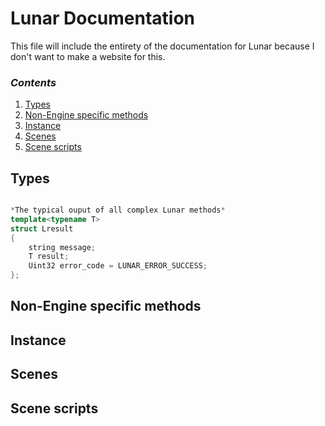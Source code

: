 # Lunar Documentation

This file will include the entirety of the documentation for Lunar because I don't want to make a website for this.

### *Contents*

1. [Types](#types)
2. [Non-Engine specific methods](#non-engine-specific-methods)
3. [Instance](#lunar-instance)
4. [Scenes](#scenes)
5. [Scene scripts](#scene-scripts)


## Types

```c++

*The typical ouput of all complex Lunar methods*
template<typename T>
struct Lresult
{
    string message;
    T result;
    Uint32 error_code = LUNAR_ERROR_SUCCESS;
};

```

## Non-Engine specific methods

## Instance

## Scenes

## Scene scripts